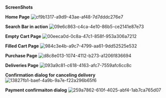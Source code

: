 **ScreenShots**

**Home Page**
![cf9b1317-a9d9-43ae-af48-7d7dddc276e7](https://github.com/SakunPanthi123/ShoppingApp/assets/141636699/3f4374f5-3334-4ee3-b123-7ed6b5c82de7)

**Search Bar in action**
![09e6c863-c4ca-4e10-86b5-ce2141e87e73](https://github.com/SakunPanthi123/ShoppingApp/assets/141636699/58632dc1-edcb-46cd-8362-eda64a8bd494)

**Empty Cart Page**
![00eeca0d-0c8a-47c1-858f-953a306a7212](https://github.com/SakunPanthi123/ShoppingApp/assets/141636699/6b568639-9eda-4a1f-b8b7-13ec7c6dc2e1)

**Filled Cart Page**
![984c3e4b-a9c7-4799-aa61-9dd52525e532](https://github.com/SakunPanthi123/ShoppingApp/assets/141636699/254d3347-f1cc-4be0-b066-91924d311b46)

**Purchase Page**
![d8c8e013-1074-4112-b273-a1206f836694](https://github.com/SakunPanthi123/ShoppingApp/assets/141636699/699caedb-2b29-47ff-bc3c-b651b06b9b90)

**Deliveries Page**
![093a9c81-c618-4163-afc7-7559afc6cc8c](https://github.com/SakunPanthi123/ShoppingApp/assets/141636699/bd03936e-b084-4c90-aa94-a8d94266e2d6)

**Confirmation dialog for canceling delivery**
![13827fb1-baef-4a9b-9a7e-f22a296b65f6](https://github.com/SakunPanthi123/ShoppingApp/assets/141636699/0b301636-1e19-4203-aae1-421948d65903)

**Payment confirmaiton dialog**
![259a7862-610f-4025-abf4-1ab7ca765d07](https://github.com/SakunPanthi123/ShoppingApp/assets/141636699/38c44924-b44b-4b6d-a959-52a986a05b6b)
